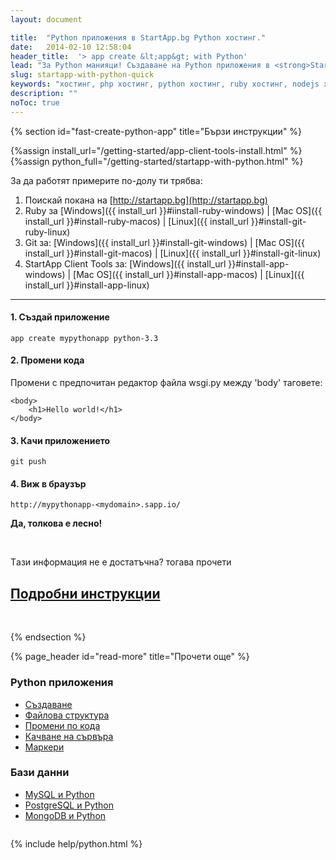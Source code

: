 ```yaml
---
layout: document

title:  "Python приложения в StartApp.bg Python хостинг."
date:   2014-02-10 12:58:04
header_title:  '> app create &lt;app&gt; with Python'
lead: "За Python манияци! Създаване на Python приложения в <strong>StartApp</strong> cloud за 5 минути"
slug: startapp-with-python-quick
keywords: "хостинг, php хостинг, python хостинг, ruby хостинг, nodejs хостинг"
description: ""
noToc: true
---
```


{% section id="fast-create-python-app" title="Бързи инструкции" %}

{%assign install_url="/getting-started/app-client-tools-install.html" %}
{%assign python_full="/getting-started/startapp-with-python.html" %}

За да работят примерите по-долу ти трябва:

1. Поискай покана на [http://startapp.bg](http://startapp.bg)
2. Ruby за [Windows]({{ install_url }}#iinstall-ruby-windows) | [Mac OS]({{ install_url }}#install-ruby-macos) | [Linux]({{ install_url }}#install-git-ruby-linux)
3. Git за: [Windows]({{ install_url }}#install-git-windows) | [Mac OS]({{ install_url }}#install-git-macos) | [Linux]({{ install_url }}#install-git-linux)
4. StartApp Client Tools за: [Windows]({{ install_url }}#install-app-windows) | [Mac OS]({{ install_url }}#install-app-macos) | [Linux]({{ install_url }}#install-app-linux)

---

#### 1. Създай приложение

    app create mypythonapp python-3.3

#### 2. Промени кода

Промени с предпочитан редактор файла wsgi.py между 'body' таговете:

    <body>
        <h1>Hello world!</h1>
    </body>

#### 3. Качи приложението

    git push

#### 4. Виж в браузър

    http://mypythonapp-<mydomain>.sapp.io/


**Да, толкова е лесно!**

<br />

<div class="text-center">
  <p class="lead">Tази информация не е достатъчна? тогава прочети</p>
  <h2><a class="btn btn-primary btn-lg" href="{{ python_full }}" alt="Подробни инструкции за инсталиране на Python приложение">Подробни инструкции</a></h2>
</div>

<br />

{% endsection %}

<div class="document-content-section">
{% page_header id="read-more" title="Прочети още" %}

<section class="read-more no-border">
  <div class="row" style="overflow: hidden;">
    <div class="col-sm-6 col-md-4 col-xs-12">
      <div class="thumbnail">
        <div class="caption">
          <h3>Python приложения</h3>
          <ul class="list-unstyled">
              <li><a href="{{ python_full }}#create-python-app-in-details">Създаване</a></li>
              <li><a href="{{ python_full }}#file-structure">Файлова структура</a></li>
              <li><a href="{{ python_full }}#make-code-changes">Промени по кода</a></li>
              <li><a href="{{ python_full }}#deployment">Качване на сървъра</a></li>
              <li><a href="{{ python_full }}#markers">Маркери</a></li>
          </ul>
        </div>
      </div>
    </div>
    <div class="col-sm-6 col-md-4 col-xs-12">
      <div class="thumbnail">
        <div class="caption">
          <h3>Бази данни</h3>
          <ul class="list-unstyled">
             <li><a href="{{ python_full }}#add-mysql-to-app">MySQL и Python</a></li>
             <li><a href="{{ python_full }}#add-postgresql-to-app">PostgreSQL и Python</a></li>
             <li><a href="{{ python_full }}#add-mongo-to-app">MongoDB и Python</a></li>
          </ul>
        </div>
      </div>
    </div>
  </div>
</section>
</div>

{% include help/python.html %}